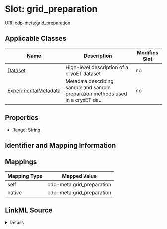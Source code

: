 

# Slot: grid_preparation

URI: [cdp-meta:grid_preparation](metadatagrid_preparation)



<!-- no inheritance hierarchy -->





## Applicable Classes

| Name | Description | Modifies Slot |
| --- | --- | --- |
| [Dataset](Dataset.md) | High-level description of a cryoET dataset |  no  |
| [ExperimentalMetadata](ExperimentalMetadata.md) | Metadata describing sample and sample preparation methods used in a cryoET da... |  no  |







## Properties

* Range: [String](String.md)





## Identifier and Mapping Information








## Mappings

| Mapping Type | Mapped Value |
| ---  | ---  |
| self | cdp-meta:grid_preparation |
| native | cdp-meta:grid_preparation |




## LinkML Source

<details>
```yaml
name: grid_preparation
alias: grid_preparation
domain_of:
- ExperimentalMetadata
- Dataset
range: string

```
</details>